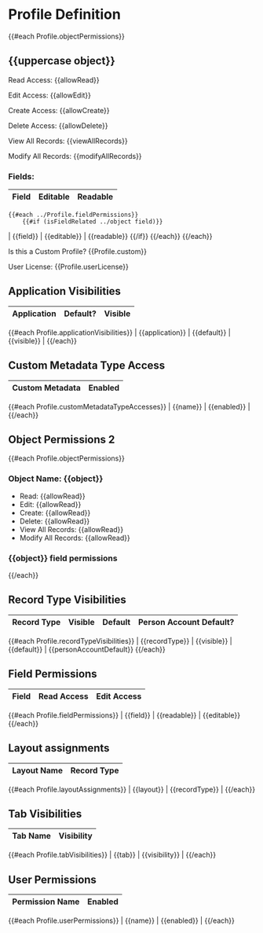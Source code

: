 # Profile Definition

{{#each Profile.objectPermissions}}
## {{uppercase object}}
Read Access: {{allowRead}}

Edit Access: {{allowEdit}}

Create Access: {{allowCreate}}

Delete Access: {{allowDelete}}

View All Records: {{viewAllRecords}}

Modify All Records: {{modifyAllRecords}}

### Fields:
| Field | Editable | Readable |
| --- | --- | --- |
    {{#each ../Profile.fieldPermissions}}
        {{#if (isFieldRelated ../object field)}}
| {{field}} | {{editable}} | {{readable}}
        {{/if}}
    {{/each}}
{{/each}}


Is this a Custom Profile? {{Profile.custom}}

User License: {{Profile.userLicense}}

## Application Visibilities
| Application | Default? | Visible |
| ---- | ---- | ---- |
{{#each Profile.applicationVisibilities}}
| {{application}} | {{default}} | {{visible}} |
{{/each}}

<!-- 
## Apex Classes
| Class Name | Enabled? |
| ---- | ---- |
{{#each Profile.classAccesses}}
| {{apexClass}} | {{enabled}} |
{{/each}} -->

## Custom Metadata Type Access
| Custom Metadata | Enabled |
| ---- | ---- |
{{#each Profile.customMetadataTypeAccesses}}
| {{name}} | {{enabled}} |
{{/each}}

## Object Permissions 2
{{#each Profile.objectPermissions}}
### Object Name: {{object}}
* Read: {{allowRead}}
* Edit: {{allowRead}}
* Create: {{allowRead}}
* Delete: {{allowRead}}
* View All Records: {{allowRead}}
* Modify All Records: {{allowRead}}

### {{object}} field permissions

{{/each}}


## Record Type Visibilities
| Record Type | Visible | Default | Person Account Default?
| ---- | ---- | ---- | ---- |
{{#each Profile.recordTypeVisibilities}}
| {{recordType}} | {{visible}} | {{default}} | {{personAccountDefault}}
{{/each}}

## Field Permissions
| Field | Read Access | Edit Access |
| ---- | ---- | ---- |
{{#each Profile.fieldPermissions}}
| {{field}} | {{readable}} | {{editable}}
{{/each}}

## Layout assignments
| Layout Name | Record Type |
| ---- | ---- |
{{#each Profile.layoutAssignments}}
| {{layout}} | {{recordType}} |
{{/each}}

## Tab Visibilities
| Tab Name | Visibility |
| ---- | ---- |
{{#each Profile.tabVisibilities}}
| {{tab}} | {{visibility}} |
{{/each}}

## User Permissions
| Permission Name | Enabled |
| ---- | ---- |
{{#each Profile.userPermissions}}
| {{name}} | {{enabled}} |
{{/each}}